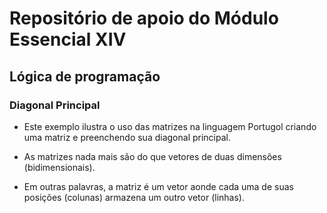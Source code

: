 # Repositório de apoio do Módulo Essencial XIV

## Lógica de programação

### Diagonal Principal

- Este exemplo ilustra o uso das matrizes na linguagem Portugol criando uma matriz e preenchendo sua diagonal principal.

- As matrizes nada mais são do que vetores de duas dimensões (bidimensionais).

- Em outras palavras, a matriz é um vetor aonde cada uma de suas posições (colunas) armazena um outro vetor (linhas).
